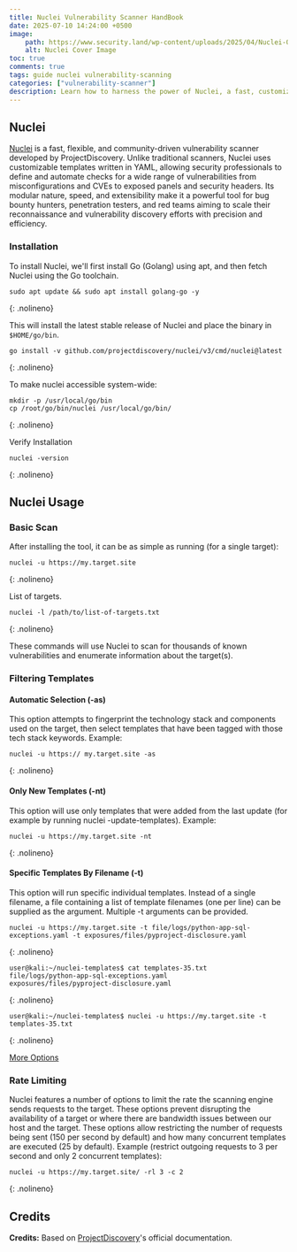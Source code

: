 ```yaml
---
title: Nuclei Vulnerability Scanner HandBook
date: 2025-07-10 14:24:00 +0500
image:
    path: https://www.security.land/wp-content/uploads/2025/04/Nuclei-Open-Source-Vulnerability-Scanner.webp
    alt: Nuclei Cover Image
toc: true
comments: true
tags: guide nuclei vulnerability-scanning
categories: ["vulnerability-scanner"]
description: Learn how to harness the power of Nuclei, a fast, customizable vulnerability scanner from ProjectDiscovery. This guide walks you through installation, template usage, and practical examples to help automate security testing across web applications and infrastructure with ease.
---
```


## Nuclei

[Nuclei](https://github.com/projectdiscovery/nuclei) is a fast, flexible, and community-driven vulnerability scanner developed by ProjectDiscovery. Unlike traditional scanners, Nuclei uses customizable templates written in YAML, allowing security professionals to define and automate checks for a wide range of vulnerabilities from misconfigurations and CVEs to exposed panels and security headers. Its modular nature, speed, and extensibility make it a powerful tool for bug bounty hunters, penetration testers, and red teams aiming to scale their reconnaissance and vulnerability discovery efforts with precision and efficiency.

### Installation
To install Nuclei, we'll first install Go (Golang) using apt, and then fetch Nuclei using the Go toolchain.

```shell
sudo apt update && sudo apt install golang-go -y
```
{: .nolineno}

This will install the latest stable release of Nuclei and place the binary in `$HOME/go/bin`.

```shell
go install -v github.com/projectdiscovery/nuclei/v3/cmd/nuclei@latest
```
{: .nolineno}

To make nuclei accessible system-wide:

```shell
mkdir -p /usr/local/go/bin
cp /root/go/bin/nuclei /usr/local/go/bin/
```
{: .nolineno}

Verify Installation

```shell
nuclei -version
```
{: .nolineno}

## Nuclei Usage
### Basic Scan
After installing the tool, it can be as simple as running (for a single target):

```shell
nuclei -u https://my.target.site
```
{: .nolineno}

List of targets.

```shell
nuclei -l /path/to/list-of-targets.txt
```
{: .nolineno}

These commands will use Nuclei to scan for thousands of known vulnerabilities and enumerate information about the target(s).

### Filtering Templates
#### Automatic Selection (-as)

This option attempts to fingerprint the technology stack and components used on the target, then select templates that have been tagged with those tech stack keywords. Example:

```shell
nuclei -u https:// my.target.site -as
```
{: .nolineno}

#### Only New Templates (-nt)
This option will use only templates that were added from the last update (for example by running nuclei -update-templates). Example:

```shell
nuclei -u https://my.target.site -nt
```
{: .nolineno}

#### Specific Templates By Filename (-t)
This option will run specific individual templates. Instead of a single filename, a file containing a list of template filenames (one per line) can be supplied as the argument. Multiple -t arguments can be provided.

```shell
nuclei -u https://my.target.site -t file/logs/python-app-sql-exceptions.yaml -t exposures/files/pyproject-disclosure.yaml
```
{: .nolineno}

```shell
user@kali:~/nuclei-templates$ cat templates-35.txt
file/logs/python-app-sql-exceptions.yaml
exposures/files/pyproject-disclosure.yaml
```
{: .nolineno}

```shell
user@kali:~/nuclei-templates$ nuclei -u https://my.target.site -t templates-35.txt
```
{: .nolineno}

[More Options](https://projectdiscovery.io/blog/ultimate-nuclei-guide#filtering-templates)

### Rate Limiting
Nuclei features a number of options to limit the rate the scanning engine sends requests to the target. These options prevent disrupting the availability of a target or where there are bandwidth issues between our host and the target. These options allow restricting the number of requests being sent (150 per second by default) and how many concurrent templates are executed (25 by default). Example (restrict outgoing requests to 3 per second and only 2 concurrent templates):

```shell
nuclei -u https://my.target.site/ -rl 3 -c 2
```
{: .nolineno}

## Credits
**Credits:** Based on [ProjectDiscovery](https://github.com/projectdiscovery/nuclei)'s official documentation.
